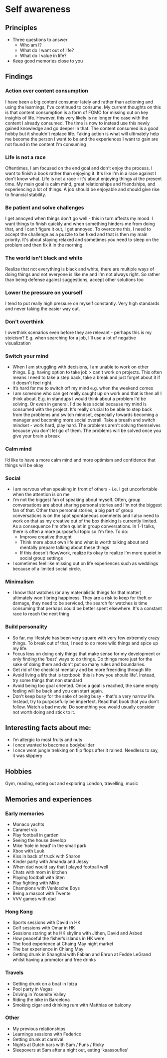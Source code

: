 # Self awareness
## Principles
- Three questions to answer
    - Who am I?
    - What do I want out of life?
    - What do I value in life? 
- Keep good memories close to you 

## Findings 
### Action over content consumption
I have been a big content consumer lately and rather than actioning and using the learnings, I've continued to consume. My current thoughts on this is that content consumption is a form of FOMO for missing out on key insights of life. However, this very likely is no longer the case with the content I already consumed. The time is now to instead use this newly gained knowledge and go deeper in that. The content consumed is a good hobby but it shouldn't replace life. Taking action is what will ultimately help me become the person I want to be and the experiences I want to gain are not found in the content I'm consuming  

### Life is not a race
Oftentimes, I am focused on the end goal and don't enjoy the process. I want to finish a book rather than enjoying it. It's like I'm in a race against I don't know what. Life is not a race - it's about enjoying things at the present time. My main goal is calm mind, great relationships and friendships, and experiencing a lot of things. A job should be enjoyable and should give rise to financial stability. 

### Be patient and solve challenges
I get annoyed when things don't go well - this in turn affects my mood. I want things to finish quickly and when something hinders me from doing that, and I can't figure it out, I get annoyed. To overcome this, I need to accept the challenge as a puzzle to be fixed and that is then my main priority. It's about staying relaxed and sometimes you need to sleep on the problem and then fix it in the morning. 

### The world isn't black and white
Realize that not everything is black and white, there are multiple ways of doing things and not everyone is like me and I'm not always right. So rather than being defense against suggestions, accept other solutions too 

### Lower the pressure on yourself
I tend to put really high pressure on myself constantly. Very high standards and never taking the easier way out.  

### Don't overthink
I overthink scenarios even before they are relevant - perhaps this is my stoicism? E.g. when searching for a job, I'll use a lot of negative visualization

### Switch your mind
- When I am struggling with decisions, I am unable to work on other things. E.g. having option to take job > can't work on projects. This often means I need to take a step back, take a break and just forget about it if it doesn't feel right.  
- It’s hard for me to switch off my mind e.g. when the weekend comes
- I am someone who can get really caught up on work and that is then all I think about. E.g. in standups I would think about a problem I'd be solving. Or even in general, I'd be less social because my mind is consumed with the project. It's really crucial to be able to step back from the problems and switch mindset, especially towards becoming a manager and becoming more social overall. Take a breath and switch mindset - work hard, play hard. The problems aren't solving themselves because you don't let go of them. The problems will be solved once you give your brain a break 

### Calm mind 
I’d like to have a more calm mind and more optimism and confidence that things will be okay 

### Social
- I am nervous when speaking in front of others - i.e. I get uncorfortable when the attention is on me 
- I'm not the biggest fan of speaking about myself. Often, group conversations are about sharing personal stories and I'm not the biggest fan of that. Other than personal stories, a big part of group conversations is on the spot spontaneous comments and I also need to work on that as my creative out of the box thinking is currently limited.  As a consequence I'm often quiet in group conversations. In 1-1 talks, there is often a more purposeful topic so I'm fine. To do: 
    - Improve creative thought
    - Think more about own life and what is worth talking about and mentally prepare talking about these things 
    - If this doesn't flow/work, realize its okay to realize I'm more queiet in social group settings 
- I sometimes feel like missing out on life experiences such as weddings because of a limited social circle. 



### Minimalism
- I know that watches (or any materialistic things for that matter) ultimately won't bring happiness. They are a risk to keep for theft or damage, they need to be serviced, the search for watches is time consuming that perhaps could be better spent elsewhere. It's a constant race to reach the next thing  

### Build personality
- So far, my lifestyle has been very square with very few extremely crazy things. To break out of that, I need to do more wild things and spice up my life. 
- Focus less on doing only things that make sense for my development or only finding the 'best' ways to do things. Do things more just for the sake of doing them and don't put so many rules and boundaries.
- Get rid of the checklist mentally and be more freeriding through life 
- Avoid living a life that is textbook 'this is how you should life'. Instead, try some things that non standard 
- Avoid being too goal oriented. Once a goal is reached, the same empty feeling will be back and you can start again. 
- Don't keep busy for the sake of being busy - that's a very narrow life. Instead, try to purposefully be imperfect. Read that book that you don't follow. Watch a bad movie. Do something you would usually consider not worth doing and stick to it.  

## Interesting facts about me:
- I’m allergic to most fruits and nuts
- I once wanted to become a bodybuilder
- I once went jungle trekking on flip flops after it rained. Needless to say, it was slippery

## Hobbies
Gym, reading, eating out and exploring London, travelling, music 

## Memories and experiences
### Early memories 
- Monaco yachts
- Caramel vla
- Play football in garden
- Seeing the house develop 
- Mike ‘hole in head’ in the small park
- Xbox with Luuk 
- Kiss in back of truck with Sharon
- Kinder party with Amanda and Jessy 
- When dad would say that I played football well 
- Chats with mom in kitchen
- Playing football with Sten 
- Play fighting with Mike 
- Champions with Venlosche Boys
- Being a mascot with Twente
- VVV games with dad

### Hong Kong 
- Sports sessions with David in HK
- Golf sessions with Omar in HK
- Sessions staring at he HK skyline with Jithen, David and Asbed
- How peaceful the fisher’s islands in HK were
- The food experience at Chaing May night market 
- The bar experience in Chiang May
- Getting drunk in Shanghai with Fabian and Enrun at Fedde LeGrand whilst having a promotor and free drinks

### Travels
- Getting drunk on a boat in Ibiza
- Pool party in Vegas
- Driving in Yosemite Valley
- Riding the bike in Barcelona 
- Smoking cigar and drinking rum with Matthias on balcony

### Other 
- My previous relationships
- Learnings sessions with Federico
- Getting drunk at carnival 
- Nights at Dutch bars with Sam / Funs / Ricky 
- Sleepovers at Sam after a night out, eating ‘kaassoufles’